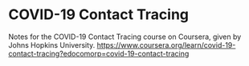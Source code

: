 # COVID-19 Contact Tracing

Notes for the COVID-19 Contact Tracing course on Coursera, given by Johns Hopkins University.
https://www.coursera.org/learn/covid-19-contact-tracing?edocomorp=covid-19-contact-tracing
